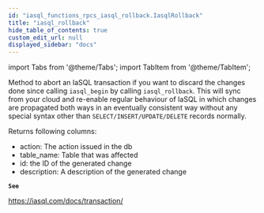 ```yaml
---
id: "iasql_functions_rpcs_iasql_rollback.IasqlRollback"
title: "iasql_rollback"
hide_table_of_contents: true
custom_edit_url: null
displayed_sidebar: "docs"
---
```


import Tabs from '@theme/Tabs';
import TabItem from '@theme/TabItem';

Method to abort an IaSQL transaction if you want to discard the changes done since calling `iasql_begin` by
calling `iasql_rollback`. This will sync from your cloud and re-enable regular behaviour of IaSQL in which changes are propagated
both ways in an eventually consistent way without any special syntax other than
`SELECT/INSERT/UPDATE/DELETE` records normally.

Returns following columns:
- action: The action issued in the db
- table_name: Table that was affected
- id: the ID of the generated change
- description: A description of the generated change

**`See`**

https://iasql.com/docs/transaction/
